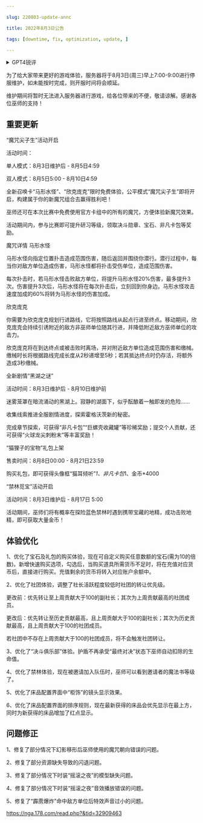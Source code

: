 ---
slug: 220803-update-annc
title: 2022年8月3日公告
tags: [downtime, fix, optimization, update, ]
---
<details>
<summary>GPT4锐评</summary>

</details>
<!--truncate-->


为了给大家带来更好的游戏体验，服务器将于8月3日(周三)早上7:00-9:00进行停服维护，如未能按时完成，则开服时间将会顺延。

维护期间将暂时无法进入服务器进行游戏，给各位带来的不便，敬请谅解。感谢各位巫师的支持！

## 重要更新
“魔咒尖子生”活动开启

活动时间：

单人模式：8月3日维护后 - 8月5日4:59

双人模式：8月5日5:00 - 8月10日4:59

全新召唤卡“马形水怪”、“欣克庞克”限时免费体验，公平模式“魔咒尖子生”即将开启，构建属于你的新魔咒组合去赢得胜利吧！

巫师还可在本次比赛中免费使用官方卡组中的所有的魔咒，方便体验新魔咒效果。

活动期间内，参与比赛即可提升研习等级，领取决斗勋章、宝石、非凡卡包等奖励。

<span id='description'>魔咒详情</span>
马形水怪

马形水怪向指定位置扑击造成范围伤害，随后返回并围绕你潜行。潜行过程中，每当你对敌方单位造成伤害，马形水怪都将扑击受伤单位，造成范围伤害。

每次扑击时，若马形水怪击败敌方单位，将提升马形水怪20%伤害，最多提升3次。伤害提升3次后，马形水怪将在每次扑击后，立刻回到你身边。马形水怪攻击速度加成的60%将转为马形水怪的伤害加成。

欣克庞克

你需要为欣克庞克规划行进路线，它将按照路线从起点行进至终点。移动期间，欣克庞克会持续引诱附近的敌方非巫师单位随其行进，并降低附近敌方巫师单位的攻击力。

欣克庞克将在到达终点或被击败时离场，并对附近敌方单位造成范围伤害和缴械。缴械时长将根据路线完成长度从2秒递增至5秒；若其抵达终点时仍存活，将额外造成3秒缴械。

全新剧情“黑湖之谜”

活动时间：8月3日维护后 - 8月10日维护前

迷雾笼罩在暗流涌动的黑湖上。寂静的湖面下，似乎酝酿着一触即发的危险……

收集线索推进全服剧情进度，探索霍格沃茨新的秘密。

完成章节探索，可获得“非凡卡包”“巨螺壳收藏罐”等珍稀奖励；提交个人贡献，还可获得“火球龙尖刺粉末”等丰富奖励！

“猫狸子的宝物”礼包上架

售卖时间：8月8日00:00 - 8月21日23:59

购买礼包，即可获得头像框“猫耳倾听”*1、非凡卡包*1、金币*4000

“禁林觅宝”活动开启

活动时间：8月3日维护后 - 8月17日 5:00

活动期间，巫师们将有概率在探险蓝色禁林时遇到携带宝藏的地精，成功击败地精，即可获取大量金币！

## <span id='optimization'>体验优化</span>
1、优化了宝石及礼包的购买体验，现在可自定义购买任意数额的宝石(需为10的倍数)。新增快速购买选项，勾选后，当购买道具所需货币不足时，将在充值对应货币后，直接进行购买。充值剩余的货币将转入对应账户余额中。

2、优化了社团体验，调整了社长活跃程度较低时社团的转让优先级。

更改前：优先转让至上周贡献大于100的副社长；其次为上周贡献最高的社团成员。

更改后：优先转让至历史贡献最高，且上周贡献大于100的副社长；其次为历史贡献最高，且上周贡献大于100的社团成员。

若社团中不存在上周贡献大于100的社团成员，将不会触发社团转让。

3、优化了“决斗俱乐部”体验。护盾不再承受“最终对决”状态下巫师自动扣除的生命值。

4、优化了禁林体验，现在被邀请加入队伍时，巫师可以看到邀请者的魔法书等级了。

5、优化了床品配置界面中“柜饰”的镜头显示效果。

6、优化了床品配置界面的排序规则，现在最新获得的床品会优先显示在最上方，同时为新获得的床品增加了红点显示。

## <span id='fix'>问题修正</span>
1、修复了部分情况下幻影移形后巫师使用的魔咒朝向错误的问题。

2、修复了部分资源缺失导致的闪退问题。

3、修复了部分情况下时装“摇滚之夜”的模型缺失问题。

4、修复了部分情况下时装“摇滚之夜”音效播放错误的问题。

5、修复了“霹雳爆炸”命中敌方单位后特效声音过小的问题。

https://nga.178.com/read.php?&tid=32909463